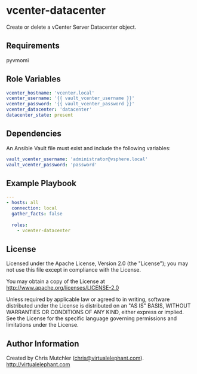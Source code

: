 vcenter-datacenter
=========

Create or delete a vCenter Server Datacenter object.

Requirements
------------

pyvmomi

Role Variables
--------------

```yaml
vcenter_hostname: 'vcenter.local'
vcenter_username: '{{ vault_vcenter_username }}'
vcenter_password: '{{ vault_vcenter_password }}'
vcenter_datacenter: 'datacenter'
datacenter_state: present
```

Dependencies
------------

An Ansible Vault file must exist and include the following variables:

```yaml
vault_vcenter_username: 'administrator@vsphere.local'
vault_vcenter_password: 'password'
```

Example Playbook
----------------

```yaml
---
- hosts: all
  connection: local
  gather_facts: false
  
  roles:
    - vcenter-datacenter
```

License
-------

Licensed under the Apache License, Version 2.0 (the "License");
you may not use this file except in compliance with the License.

You may obtain a copy of the License at
   http://www.apache.org/licenses/LICENSE-2.0

Unless required by applicable law or agreed to in writing, software
distributed under the License is distributed on an "AS IS" BASIS,
WITHOUT WARRANTIES OR CONDITIONS OF ANY KIND, either express or implied.
See the License for the specific language governing permissions and
limitations under the License.

Author Information
------------------

Created by Chris Mutchler (chris@virtualelephant.com). http://virtualelephant.com